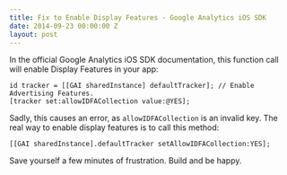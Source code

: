 ```yaml
---
title: Fix to Enable Display Features - Google Analytics iOS SDK
date: 2014-09-23 00:00:00 Z
layout: post
---
```


In the official Google Analytics iOS SDK documentation, this function call will enable Display Features in your app:

~~~objc
id tracker = [[GAI sharedInstance] defaultTracker]; // Enable Advertising Features. 
[tracker set:allowIDFACollection value:@YES]; 
~~~ 

Sadly, this causes an error, as `allowIDFACollection` is an invalid key. The real way to enable display features is to call this method:
 
~~~objc
[[GAI sharedInstance].defaultTracker setAllowIDFACollection:YES]; 
~~~ 

Save yourself a few minutes of frustration. Build and be happy.
